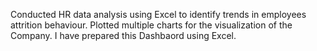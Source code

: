 Conducted HR data analysis using Excel to identify trends in employees attrition behaviour.
Plotted multiple charts for the visualization of the Company.
I have prepared this Dashbaord using Excel.
